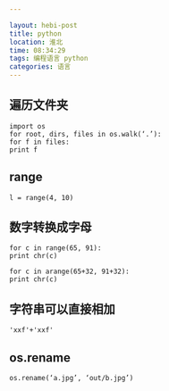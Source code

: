 ```yaml
---

layout: hebi-post
title: python
location: 淮北
time: 08:34:29
tags: 编程语言 python
categories: 语言
---
```


## 遍历文件夹
```
import os
for root, dirs, files in os.walk(‘.’):
for f in files:
print f
```

<!--more-->

## range
```
l = range(4, 10)
```

## 数字转换成字母
```
for c in range(65, 91):
print chr(c)

for c in arange(65+32, 91+32):
print chr(c)
```

## 字符串可以直接相加
```
'xxf'+'xxf'
```

## os.rename
```
os.rename(‘a.jpg’, ‘out/b.jpg’)
```
